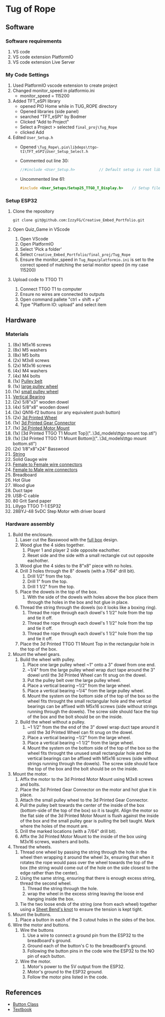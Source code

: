# Tug of Rope

## Software

### Software requirements

1. VS code
2. VS code extension PlatformIO
3. VS code extension Live Server

### My Code Settings

1. Used PlatformIO vscode extension to create project
2. Changed monitor_speed in platformio.ini
    - monitor_speed = 115200
3. Added TFT_eSPI library
    - opened PIO Home while in TUG_ROPE directory
    - Opened libraries (side panel)
    - searched "TFT_eSPI" by Bodmer
    - Clicked "Add to Project"
    - Select a Project > selected `final_proj\Tug_Rope`
    - clicked Add
4. Edited `User_Setup.h`
    - Opened `\Tug_Rope\.pio\libdeps\ttgo-t1\TFT_eSPI\User_Setup_Select.h`
    - Commented out line 30:

        ```C
        //#include <User_Setup.h>           // Default setup is root library folder
        ```

    - Uncommented line 61:

        ```C
        #include <User_Setups/Setup25_TTGO_T_Display.h>    // Setup file for ESP32 and TTGO T-Display ST7789V SPI bus TFT
        ```

### Setup ESP32

1. Clone the repository

    ```console
    git clone git@github.com:IzzyFG/Creative_Embed_Portfolio.git
    ```

2. Open Quiz_Game in VScode
    1. Open VScode
    2. Open PlatformIO
    3. Select 'Pick a folder'
    4. Select `Creative_Embed_Portfolio/final_proj/Tug_Rope`
    5. Ensure the monitor_speed in `Tug_Rope/platformio.ini` is set to the
    correct speed of matching the serial monitor speed (in my case 115200)

3. Upload code to TTGO T1
    1. Connect TTGO T1 to computer
    2. Ensure no wires are connected to outputs
    3. Open command pallete "ctrl + shift + p"
    4. Type "Platform IO: upload" and select item

## Hardware

### Materials

1. (8x) M5x16 screws
2. (8x) M5 washers
3. (8x) M5 bolts
4. (2x) M3x8 screws
5. (2x) M3x16 screws
6. (4x) M4 washers
7. (4x) M4 bolts
8. (1x) [Pulley belt](https://www.amazon.com/Zeberoxyz-Synchronous-Aluminum-Timing-20-60T-5B-6/dp/B09JWLTBGT/ref=pd_day0fbt_img_sccl_2/137-4032094-1164165?pd_rd_w=aqmx5&content-id=amzn1.sym.a400618b-650b-4c39-a4fe-66c3e0813a14&pf_rd_p=a400618b-650b-4c39-a4fe-66c3e0813a14&pf_rd_r=Y25H3PRKQT6J4VJPNCJ8&pd_rd_wg=q1mVC&pd_rd_r=9fa581fd-0b1d-4c12-a2aa-504381926a37&pd_rd_i=B08QYYF6W4&th=1)
9. (1x) [large pulley wheel](https://www.amazon.com/Zeberoxyz-Synchronous-Aluminum-Timing-20-60T-5B-6/dp/B09JWLTBGT/ref=pd_day0fbt_img_sccl_2/137-4032094-1164165?pd_rd_w=aqmx5&content-id=amzn1.sym.a400618b-650b-4c39-a4fe-66c3e0813a14&pf_rd_p=a400618b-650b-4c39-a4fe-66c3e0813a14&pf_rd_r=Y25H3PRKQT6J4VJPNCJ8&pd_rd_wg=q1mVC&pd_rd_r=9fa581fd-0b1d-4c12-a2aa-504381926a37&pd_rd_i=B08QYYF6W4&th=1)
10. (1x) [small pulley wheel](https://www.amazon.com/Zeberoxyz-Synchronous-Aluminum-Timing-20-60T-5B-6/dp/B09JWLTBGT/ref=pd_day0fbt_img_sccl_2/137-4032094-1164165?pd_rd_w=aqmx5&content-id=amzn1.sym.a400618b-650b-4c39-a4fe-66c3e0813a14&pf_rd_p=a400618b-650b-4c39-a4fe-66c3e0813a14&pf_rd_r=Y25H3PRKQT6J4VJPNCJ8&pd_rd_wg=q1mVC&pd_rd_r=9fa581fd-0b1d-4c12-a2aa-504381926a37&pd_rd_i=B08QYYF6W4&th=1)
11. [Vertical Bearing](https://www.amazon.com/Sydien-Diameter-Mounted-Pillow-Bearing/dp/B07C5MTB5X/ref=sr_1_3?c=ts&keywords=Mounted%2BBearings&qid=1681677196&s=industrial&sr=1-3&ts_id=16411221&th=1)
12. (2x) 5/8"x3" wooden dowel
13. (4x) 5/8"x8" wooden dowel
14. (3x) QN16-f2 buttons (or any equivalent push button)
15. (2x) [3d Printed Wheel](..\3d_models\wheel.stl)
16. (1x) [3d Printed Gear Connector](..\3d_models\gear_connector.stl)
17. (1x) [3d Printed Motor Mount](..\3d_models\motor_mount.stl)
18. (1x) [3d Printed TTGO T1 Mount Top]("..\3d_models\ttgo mount top.stl")
19. (1x) [3d Printed TTGO T1 Mount Bottom]("..\3d_models\ttgo mount bottom.stl")
20. (2x) 1/8"x8"x24" Basswood
21. [String](https://www.amazon.com/gp/product/B00DKA34VE/ref=ppx_yo_dt_b_asin_title_o02_s00?ie=UTF8&psc=1)
22. Solid Gauge wire
23. [Female to Female wire connectors](https://www.amazon.com/gp/product/B01EV70C78/ref=ppx_yo_dt_b_asin_title_o06_s00?ie=UTF8&psc=1)
24. [Female to Male wire connectors](https://www.amazon.com/gp/product/B01EV70C78/ref=ppx_yo_dt_b_asin_title_o06_s00?ie=UTF8&psc=1)
25. Breadboard
26. Hot Glue
27. Wood glue
28. Duct tape
29. USB-C cable
30. 80 Grit Sand paper
31. Lillygo TTGO T-1 ESP32
32. 28BYJ-48 5vDC Step Motor with driver board

### Hardware assembly

1. Build the enclosure.
    1. Laser cut the Basswood with the [full box](..\3d_models\full_box.svg)
    design.
    2. Wood glue the 4 sides together.
        1. Player 1 and player 2 side opposite eachother.
        2. Reset side and the side with a small rectangle cut out opposite
        eachother.
    3. Wood glue the 4 sides to the 8"x8" piece with no holes.
    4. Drill 3 holes through the 8" dowels (with a 7/64" drill bit).
        1. Drill 1/2" from the top.
        2. Drill 1" from the top.
        3. Drill 1 1/2" from the top.
    5. Place the dowels in the top of the box.
        1. With the side of the dowels with holes above the box place them
         through the holes in the box and hot glue in place.
    6. Thread the string through the dowels (so it looks like a boxing ring).
        1. Thread the rope through each dowel's 1 1/2" hole from the top and tie
         it off.
        2. Thread the rope through each dowel's 1 1/2" hole from the top and tie
         it off.
        3. Thread the rope through each dowel's 1 1/2" hole from the top and tie
         it off.
    7. Place the 3d Printed TTGO T1 Mount Top in the rectangular hole in the top
    of the box.
2. Mount the wheel gears.
    1. Build the wheel with pulley.
        1. Place one large pulley wheel ~1" onto a 3" dowel from one end.
        2. ~1/4" from the large pulley wheel wrap duct tape around the 3" dowel
        until the 3d Printed Wheel can fit snug on the dowel.
        3. Put the pulley belt over the large pulley wheel.
        4. Place a vertical bearing ~1/2" from the large wheel.
        5. Place a vertical bearing ~1/4" from the large pulley wheel.
        6. Mount the system on the bottom side of the top of the box so the
        wheel fits throught the small rectangular hole and the vertical bearings
        can be affixed with M5x16 screws (side without strings running through
        the dowels). The screw side should face the top of the box and the bolt
        should be on the inside.
    2. Build the wheel without a pulley.
        1. ~1 1/2" from the the end of the 3" dowel wrap duct tape around it
        until the 3d Printed Wheel can fit snug on the dowel.
        2. Place a vertical bearing ~1/2" from the large wheel.
        3. Place a vertical bearing ~1 1/2" from the large wheel.
        4. Mount the system on the bottom side of the top of the box so the
        wheel fits throught the unused small rectangular hole and the vertical
        bearings can be affixed with M5x16 screws (side without strings running
        through the dowels). The screw side should face the top of the box and
        the bolt should be on the inside.
3. Mount the motor.
    1. Affix the motor to the 3d Printed Motor Mount using M3x8 screws and bolts.
    2. Place the 3d Printed Gear Connector on the motor and hot glue it in place.
    3. Attach the small pulley wheel to the 3d Printed Gear Connector.
    4. Pull the pulley belt towards the center of the inside of the box
    (bottom-side of the top of the box) so it is taught. Align the motor so the
    flat side of the 3d Printed Motor Mount is flush against the inside of the
    box and the small pulley gear is pulling the belt taught.
    Mark where the holes of the mount are.
    5. Drill the marked locations (with a 7/64" drill bit).
    6. Affix the 3d Printed Motor Mount to the inside of the box using M3x16
    screws, washers and bolts.
4. Thread the wheels.
    1. Thread one wheel by passing the string through the hole in the wheel then
    wrapping it around the wheel 3x, ensuring that when it rotates the rope
    would pass over the wheel towards the top of the box (the string would come
    out of the hole on the side closest to the edge rather than the center).
    2. Using the same string, ensuring that there is enough excess string,
    thread the second wheel.
        1. Thread the string through the hole.
        2. wrap the wheel in the excess string leaving the loose end hanging
        inside the box.
    3. Tie the two loose ends of the string (one from each wheel) together
    using a
    [Sheet Bend's knot](https://youtube.com/shorts/qEDe_jpvT_I?feature=share)
    to ensure the tension is kept tight.
5. Mount the buttons.
    1. Place a button in each of the 3 cutout holes in the sides of the
    box.
6. Wire the motor and buttons.
    1. Wire the buttons
        1. Use a wire to connect a ground pin from the ESP32 to the breadboard's
        ground.
        2. Ground each of the button's C to the breadboard's ground.
        3. Following the button pins in the code wire the ESP32 to the NO pin of
        each button.
    2. Wire the motor.
        1. Motor's power to the 5V output from the ESP32.
        2. Motor's ground to the ESP32 ground.
        3. Follow the motor pins listed in the code.

## References

- [Button Class](https://arduino.stackexchange.com/a/48244)
- [Textbook](https://drive.google.com/file/d/1GLq7iRY_I1D5Fgma1Rd3yVhNt3dg7K0T/view?usp=sharing)
